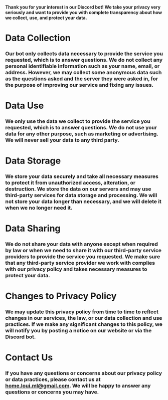 #### Thank you for your interest in our Discord bot! We take your privacy very seriously and want to provide you with complete transparency about how we collect, use, and protect your data.

# Data Collection
### Our bot only collects data necessary to provide the service you requested, which is to answer questions. We do not collect any personal identifiable information such as your name, email, or address. However, we may collect some anonymous data such as the questions asked and the server they were asked in, for the purpose of improving our service and fixing any issues.
      
# Data Use
### We only use the data we collect to provide the service you requested, which is to answer questions. We do not use your data for any other purpose, such as marketing or advertising. We will never sell your data to any third party.
      
# Data Storage
### We store your data securely and take all necessary measures to protect it from unauthorized access, alteration, or destruction. We store the data on our servers and may use third-party services for data storage and processing. We will not store your data longer than necessary, and we will delete it when we no longer need it.
      
# Data Sharing
### We do not share your data with anyone except when required by law or when we need to share it with our third-party service providers to provide the service you requested. We make sure that any third-party service provider we work with complies with our privacy policy and takes necessary measures to protect your data.
      
# Changes to Privacy Policy
### We may update this privacy policy from time to time to reflect changes in our services, the law, or our data collection and use practices. If we make any significant changes to this policy, we will notify you by posting a notice on our website or via the Discord bot.
      
# Contact Us
### If you have any questions or concerns about our privacy policy or data practices, please contact us at home.loui.ml@gmail.com. We will be happy to answer any questions or concerns you may have.

